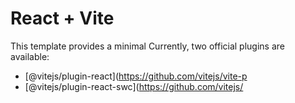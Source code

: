 # React + Vite

This template provides a minimal 
Currently, two official plugins are available:

- [@vitejs/plugin-react](https://github.com/vitejs/vite-p
- [@vitejs/plugin-react-swc](https://github.com/vitejs/
